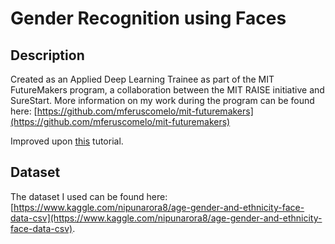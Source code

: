 # Gender Recognition using Faces

## Description
Created as an Applied Deep Learning Trainee as part of the MIT FutureMakers program, a collaboration between the MIT RAISE initiative and SureStart. More information on my work during the program can be found here: [https://github.com/mferuscomelo/mit-futuremakers](https://github.com/mferuscomelo/mit-futuremakers)

Improved upon [this](https://www.kaggle.com/thanaphatj/gender-classification-of-facial-images-cnn) tutorial.

## Dataset
The dataset I used can be found here: [https://www.kaggle.com/nipunarora8/age-gender-and-ethnicity-face-data-csv](https://www.kaggle.com/nipunarora8/age-gender-and-ethnicity-face-data-csv).